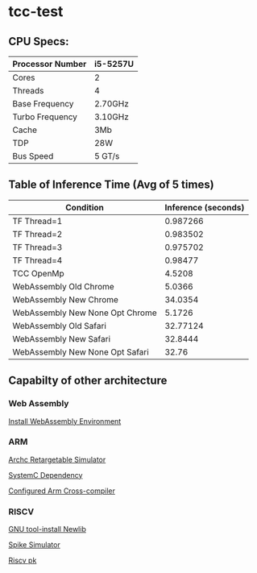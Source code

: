 # tcc-test

## CPU Specs:

|Processor Number | i5-5257U |
|---|---|
| Cores  | 2 |
| Threads  | 4 |
| Base Frequency | 2.70GHz |
| Turbo Frequency | 3.10GHz  |
| Cache | 3Mb  |
| TDP  | 28W  |
| Bus Speed | 5 GT/s  |

## Table of Inference Time (Avg of 5 times)

| Condition  | Inference (seconds) |
|---|---|
| TF Thread=1  | 0.987266 |
| TF Thread=2  | 0.983502  |
| TF Thread=3  | 0.975702  |
| TF Thread=4  | 0.98477  |
| TCC OpenMp | 4.5208 |
| WebAssembly Old Chrome | 5.0366  |
| WebAssembly New Chrome | 34.0354  |
| WebAssembly New None Opt Chrome | 5.1726  |
| WebAssembly Old Safari | 32.77124  |
| WebAssembly New Safari | 32.8444  |
| WebAssembly New None Opt Safari | 32.76 |

## Capabilty of other architecture
### Web Assembly 
[Install WebAssembly Environment](https://webassembly.org/getting-started/developers-guide/)
### ARM 
[Archc Retargetable Simulator](http://www.archc.org/)

[SystemC Dependency](https://www.accellera.org/downloads/standards/systemc)

[Configured Arm Cross-compiler](http://www.archc.org/downloads.html)

### RISCV 
[GNU tool-install Newlib](https://github.com/riscv/riscv-gnu-toolchain)

[Spike Simulator](https://github.com/riscv/riscv-isa-sim)

[Riscv pk](https://github.com/riscv/riscv-pk)

